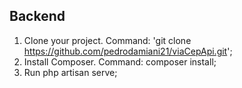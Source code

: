 
## Backend 

1. Clone your project. Command: 'git clone https://github.com/pedrodamiani21/viaCepApi.git';
2. Install Composer. Command: composer install;
3. Run php artisan serve;
